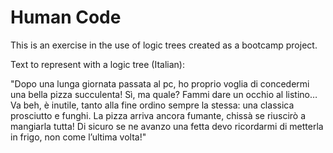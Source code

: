 # Human Code

This is an exercise in the use of logic trees created as a bootcamp project.

Text to represent with a logic tree (Italian):

"Dopo una lunga giornata passata al pc, ho proprio voglia di concedermi una bella pizza succulenta! Sì, ma quale? Fammi dare un occhio al listino… Va beh, è inutile, tanto alla fine ordino sempre la stessa: una classica prosciutto e funghi. La pizza arriva ancora fumante, chissà se riuscirò a mangiarla tutta!
Di sicuro se ne avanzo una fetta devo ricordarmi di metterla in frigo, non come l’ultima volta!"